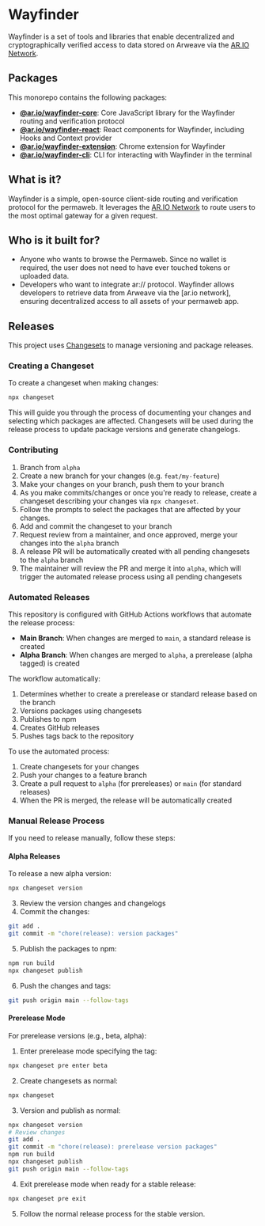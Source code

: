 # Wayfinder

Wayfinder is a set of tools and libraries that enable decentralized and cryptographically verified access to data stored on Arweave via the [AR.IO Network](https://ar.io).

## Packages

This monorepo contains the following packages:

- **[@ar.io/wayfinder-core](./packages/core)**: Core JavaScript library for the Wayfinder routing and verification protocol
- **[@ar.io/wayfinder-react](./packages/react)**: React components for Wayfinder, including Hooks and Context provider
- **[@ar.io/wayfinder-extension](./packages/extension)**: Chrome extension for Wayfinder
- **[@ar.io/wayfinder-cli](./packages/cli)**: CLI for interacting with Wayfinder in the terminal

## What is it?

Wayfinder is a simple, open-source client-side routing and verification protocol for the permaweb. It leverages the [AR.IO Network](https://ar.io) to route users to the most optimal gateway for a given request.

## Who is it built for?

- Anyone who wants to browse the Permaweb. Since no wallet is required, the user does not need to have ever touched tokens or uploaded data.
- Developers who want to integrate ar:// protocol. Wayfinder allows developers to retrieve data from Arweave via the [ar.io network], ensuring decentralized access to all assets of your permaweb app.

## Releases

This project uses [Changesets](https://github.com/changesets/changesets) to manage versioning and package releases.

### Creating a Changeset

To create a changeset when making changes:

```bash
npx changeset
```

This will guide you through the process of documenting your changes and selecting which packages are affected. Changesets will be used during the release process to update package versions and generate changelogs.

### Contributing

1. Branch from `alpha`
2. Create a new branch for your changes (e.g. `feat/my-feature`)
3. Make your changes on your branch, push them to your branch
4. As you make commits/changes or once you're ready to release, create a changeset describing your changes via `npx changeset`.
5. Follow the prompts to select the packages that are affected by your changes.
6. Add and commit the changeset to your branch
7. Request review from a maintainer, and once approved, merge your changes into the `alpha` branch
8. A release PR will be automatically created with all pending changesets to the `alpha` branch
9. The maintainer will review the PR and merge it into `alpha`, which will trigger the automated release process using all pending changesets

### Automated Releases

This repository is configured with GitHub Actions workflows that automate the release process:

- **Main Branch**: When changes are merged to `main`, a standard release is created
- **Alpha Branch**: When changes are merged to `alpha`, a prerelease (alpha tagged) is created

The workflow automatically:
1. Determines whether to create a prerelease or standard release based on the branch
2. Versions packages using changesets
3. Publishes to npm
4. Creates GitHub releases
5. Pushes tags back to the repository

To use the automated process:
1. Create changesets for your changes
2. Push your changes to a feature branch
3. Create a pull request to `alpha` (for prereleases) or `main` (for standard releases)
4. When the PR is merged, the release will be automatically created


### Manual Release Process

If you need to release manually, follow these steps:

#### Alpha Releases

To release a new alpha version:

```bash
npx changeset version
```

3. Review the version changes and changelogs
4. Commit the changes:

```bash
git add .
git commit -m "chore(release): version packages"
```

5. Publish the packages to npm:

```bash
npm run build
npx changeset publish
```

6. Push the changes and tags:

```bash
git push origin main --follow-tags
```

#### Prerelease Mode

For prerelease versions (e.g., beta, alpha):

1. Enter prerelease mode specifying the tag:

```bash
npx changeset pre enter beta
```

2. Create changesets as normal:

```bash
npx changeset
```

3. Version and publish as normal:

```bash
npx changeset version
# Review changes
git add .
git commit -m "chore(release): prerelease version packages"
npm run build
npx changeset publish
git push origin main --follow-tags
```

4. Exit prerelease mode when ready for a stable release:

```bash
npx changeset pre exit
```

5. Follow the normal release process for the stable version.
